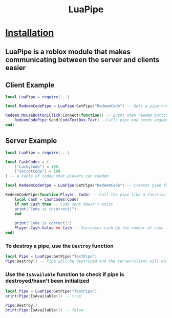 <h1 align="center">LuaPipe</h1>

# [Installation](https://github.com/haski333/LuaPipe/blob/main/LuaPipe.lua)
## LuaPipe is a roblox module that makes communicating between the server and clients easier

## Client Example
```lua
local LuaPipe = require(...)

local RedeemCodePipe = LuaPipe:GetPipe("RedeemCode") -- Gets a pipe created by the server by a name

Redeem.MouseButton1Click:Connect(function() -- Event when reedem button is clicked
    RedeemCodePipe:Send(CodeTextBox.Text) --Calls pipe and sends arguments to the receiver
end)
```
## Server Example
```lua
local LuaPipe = require(...)

local CashCodes = {
    ["LuckyCode"] = 100,
    ["SecretCode"] = 100
} -- A table of codes that players can reedem

local RedeemCodePipe = LuaPipe:GetPipe("RedeemCode") -- Creates pipe for communication

RedeemCodePipe(function(Player, Code) -- Call the pipe like a function to start receiving sent data
    local Cash = CashCodes[Code]
    if not Cash then -- Code sent doesn't exist
	print("Code is incorrect!")
    end
	
    print("Code is correct!")
    Player.Cash.Value += Cash -- Increases cash by the number of cash from the code
end)
```

### To destroy a pipe, use the `Destroy` function
```lua
local Pipe = LuaPipe:GetPipe("TestPipe")
Pipe:Destroy() -- Pipe will be destroyed and the server/client will not longer receive data
```
### Use the `IsAvailable` function to check if pipe is destroyed/hasn't been initialized
```lua
local Pipe = LuaPipe:GetPipe("TestPipe")
print(Pipe:IsAvailable()) -- true

Pipe:Destroy()
print(Pipe:IsAvailable()) -- false
```

